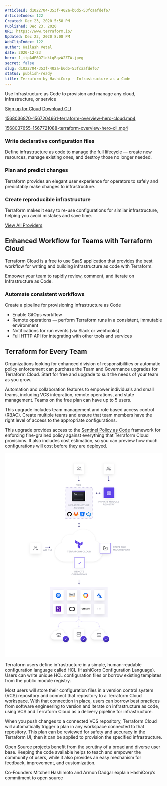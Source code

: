 ```yaml
---
ArticleId: d1022704-353f-402a-b6d5-53fcaafdef67
ArticleIndex: 122
Created: Dec 23, 2020 5:58 PM
Published: Dec 23, 2020
URL: https://www.terraform.io/
Updated: Dec 23, 2020 8:08 PM
WebClipIndex: 122
author: Kailash Vetal
date: 2020-12-23
hero: 1_itpAdE6O7ldkLqBqvW2ZTA.jpeg
secret: false
slug: d1022704-353f-402a-b6d5-53fcaafdef67
status: publish-ready
title: Terraform by HashiCorp - Infrastructure as a Code
---
```

Use Infrastructure as Code to provision and manage any cloud, infrastructure, or service

[Sign up for Cloud](https://app.terraform.io/signup/account?utm_source=iopage&utm_campaign=tf_cloud_ga)   [Download CLI](https://www.terraform.io/downloads.html)

[1568036870-1567204661-terraform-overview-hero-cloud.mp4](https://www.datocms-assets.com/2885/1568036870-1567204661-terraform-overview-hero-cloud.mp4)

[1568037655-1567721088-terraform-overview-hero-cli.mp4](https://www.datocms-assets.com/2885/1568037655-1567721088-terraform-overview-hero-cli.mp4)

### Write declarative configuration files

Define infrastructure as code to manage the full lifecycle — create new resources, manage existing ones, and destroy those no longer needed.

### Plan and predict changes

Terraform provides an elegant user experience for operators to safely and predictably make changes to infrastructure.

### Create reproducible infrastructure

Terraform makes it easy to re-use configurations for similar infrastructure, helping you avoid mistakes and save time.

[View All Providers](https://www.terraform.io/docs/providers/)

## Enhanced Workflow for Teams with Terraform Cloud

Terraform Cloud is a free to use SaaS application that provides the best workflow for writing and building infrastructure as code with Terraform.

Empower your team to rapidly review, comment, and iterate on Infrastructure as Code.

### Automate consistent workflows

Create a pipeline for provisioning Infrastructure as Code

- Enable GitOps workflow
- Remote operations — perform Terraform runs in a consistent, immutable environment
- Notifications for run events (via Slack or webhooks)
- Full HTTP API for integrating with other tools and services

## Terraform for Every Team

Organizations looking for enhanced division of responsibilities or automatic policy enforcement can purchase the Team and Governance upgrades for Terraform Cloud. Start for free and upgrade to suit the needs of your team as you grow.

Automation and collaboration features to empower individuals and small teams, including VCS integration, remote operations, and state management. Teams on the free plan can have up to 5 users.

This upgrade includes team management and role based access control (RBAC). Create multiple teams and ensure that team members have the right level of access to the appropriate configurations.

This upgrade provides access to the [Sentinel Policy as Code](https://www.hashicorp.com/sentinel) framework for enforcing fine-grained policy against everything that Terraform Cloud provisions. It also includes cost estimation, so you can preview how much configurations will cost before they are deployed.

![122%200ad3fe8a92e6456bb0193469fc1978a9/cloud-howitworks-v4-2x-0cb5bdab.png](122%200ad3fe8a92e6456bb0193469fc1978a9/cloud-howitworks-v4-2x-0cb5bdab.png)

Terraform users define infrastructure in a simple, human-readable configuration language called HCL (HashiCorp Configuration Language). Users can write unique HCL configuration files or borrow existing templates from the public module registry.

Most users will store their configuration files in a version control system (VCS) repository and connect that repository to a Terraform Cloud workspace. With that connection in place, users can borrow best practices from software engineering to version and iterate on infrastructure as code, using VCS and Terraform Cloud as a delivery pipeline for infrastructure.

When you push changes to a connected VCS repository, Terraform Cloud will automatically trigger a plan in any workspace connected to that repository. This plan can be reviewed for safety and accuracy in the Terraform UI, then it can be applied to provision the specified infrastructure.

Open Source projects benefit from the scrutiny of a broad and diverse user base. Keeping the code available helps to teach and empower the community of users, while it also provides an easy mechanism for feedback, improvement, and customization.

Co-Founders Mitchell Hashimoto and Armon Dadgar explain HashiCorp’s commitment to open source
